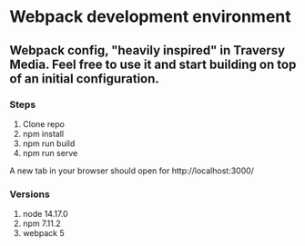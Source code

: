 # Webpack development environment

## Webpack config, "heavily inspired" in Traversy Media. Feel free to use it and start building on top of an initial configuration.

### Steps
1. Clone repo
2. npm install
3. npm run build
4. npm run serve

A new tab in your browser should open for http://localhost:3000/

### Versions
1. node 14.17.0
2. npm 7.11.2
3. webpack 5
